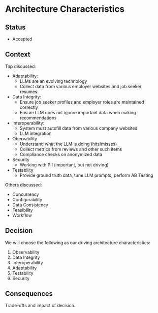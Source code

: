 # Architecture Characteristics

## Status

- Accepted

## Context

Top discussed:

- Adaptability:
  - LLMs are an evolving technology
  - Collect data from various employer websites and job seeker resumes
- Data Integrity:
  - Ensure job seeker profiles and employer roles are maintained correctly
  - Ensure LLM does not ignore important data when making recommendations
- Interoperability:
  - System must autofill data from various company websites
  - LLM integration
- Obervability
  - Understand what the LLM is doing (hits/misses)
  - Collect metrics from reviews and other such items
  - Compliance checks on anonymized data
- Security
  - Working with PII (important, but not driving)
- Testability
  - Provide ground truth data, tune LLM prompts, perform AB Testing

Others discussed:

- Concurrency
- Configurability
- Data Consistency
- Feasibility
- Workflow

## Decision

We will choose the following as our driving architecture characteristics:

1. Observability
2. Data Integrity
3. Interoperability
4. Adaptability
5. Testability
6. Security

## Consequences

Trade-offs and impact of decision.

